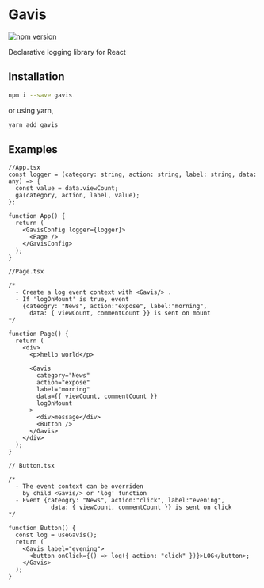 # Gavis

[![npm version](https://badge.fury.io/js/gavis.svg)](https://badge.fury.io/js/gavis)

Declarative logging library for React

## Installation

```bash
npm i --save gavis
```

or using yarn,

```bash
yarn add gavis
```

## Examples

```tsx
//App.tsx
const logger = (category: string, action: string, label: string, data: any) => {
  const value = data.viewCount;
  ga(category, action, label, value);
};

function App() {
  return (
    <GavisConfig logger={logger}>
      <Page />
    </GavisConfig>
  );
}

//Page.tsx

/*
  - Create a log event context with <Gavis/> .
  - If 'logOnMount' is true, event 
    {cateogry: "News", action:"expose", label:"morning", 
      data: { viewCount, commentCount }} is sent on mount
*/

function Page() {
  return (
    <div>
      <p>hello world</p>

      <Gavis
        category="News"
        action="expose"
        label="morning"
        data={{ viewCount, commentCount }}
        logOnMount
      >
        <div>message</div>
        <Button />
      </Gavis>
    </div>
  );
}

// Button.tsx

/*
  - The event context can be overriden 
    by child <Gavis/> or 'log' function
  - Event {cateogry: "News", action:"click", label:"evening", 
            data: { viewCount, commentCount }} is sent on click
*/

function Button() {
  const log = useGavis();
  return (
    <Gavis label="evening">
      <button onClick={() => log({ action: "click" })}>LOG</button>;
    </Gavis>
  );
}
```
